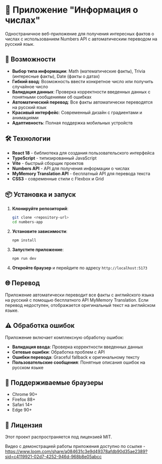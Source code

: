 # 🔢 Приложение "Информация о числах"

Одностраничное веб-приложение для получения интересных фактов о числах с использованием Numbers API с автоматическим переводом на русский язык.

## 🚀 Возможности

- **Выбор типа информации**: Math (математические факты), Trivia (интересные факты), Date (факты о датах)
- **Гибкий ввод**: Возможность ввести конкретное число или получить случайное число
- **Валидация данных**: Проверка корректности введенных данных с понятными сообщениями об ошибках
- **Автоматический перевод**: Все факты автоматически переводятся на русский язык
- **Красивый интерфейс**: Современный дизайн с градиентами и анимациями
- **Адаптивность**: Полная поддержка мобильных устройств

## 🛠 Технологии

- **React 18** - библиотека для создания пользовательского интерфейса
- **TypeScript** - типизированный JavaScript
- **Vite** - быстрый сборщик проектов
- **Numbers API** - API для получения информации о числах
- **MyMemory Translation API** - бесплатный API для перевода текста
- **CSS3** - современные стили с Flexbox и Grid

## 📦 Установка и запуск

1. **Клонируйте репозиторий**:
   ```bash
   git clone <repository-url>
   cd numbers-app
   ```

2. **Установите зависимости**:
   ```bash
   npm install
   ```

3. **Запустите приложение**:
   ```bash
   npm run dev
   ```

4. **Откройте браузер** и перейдите по адресу `http://localhost:5173`


## 🌐 Перевод

Приложение автоматически переводит все факты с английского языка на русский с помощью бесплатного API MyMemory Translation. Если перевод недоступен, отображается оригинальный текст на английском языке.


## ⚠️ Обработка ошибок

Приложение включает комплексную обработку ошибок:

- **Валидация ввода**: Проверка корректности введенных данных
- **Сетевые ошибки**: Обработка проблем с API
- **Ошибки перевода**: Graceful fallback к оригинальному тексту
- **Пользовательские сообщения**: Понятные описания ошибок на русском языке

## 📱 Поддерживаемые браузеры

- Chrome 90+
- Firefox 88+
- Safari 14+
- Edge 90+


## 📄 Лицензия

Этот проект распространяется под лицензией MIT.

Видео с демонстрацией работы приложения доступно по ссылке  - https://www.loom.com/share/a084631c3e9d49378afdb90d35ae2389?sid=c4119921-02d7-4252-946d-968b8e05abcc
